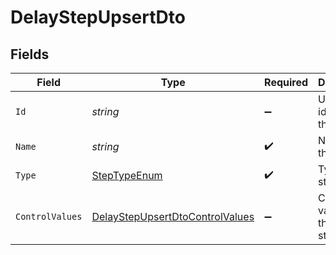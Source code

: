 # DelayStepUpsertDto


## Fields

| Field                                                                                         | Type                                                                                          | Required                                                                                      | Description                                                                                   |
| --------------------------------------------------------------------------------------------- | --------------------------------------------------------------------------------------------- | --------------------------------------------------------------------------------------------- | --------------------------------------------------------------------------------------------- |
| `Id`                                                                                          | *string*                                                                                      | :heavy_minus_sign:                                                                            | Unique identifier of the step                                                                 |
| `Name`                                                                                        | *string*                                                                                      | :heavy_check_mark:                                                                            | Name of the step                                                                              |
| `Type`                                                                                        | [StepTypeEnum](../../Models/Components/StepTypeEnum.md)                                       | :heavy_check_mark:                                                                            | Type of the step                                                                              |
| `ControlValues`                                                                               | [DelayStepUpsertDtoControlValues](../../Models/Components/DelayStepUpsertDtoControlValues.md) | :heavy_minus_sign:                                                                            | Control values for the Delay step                                                             |
